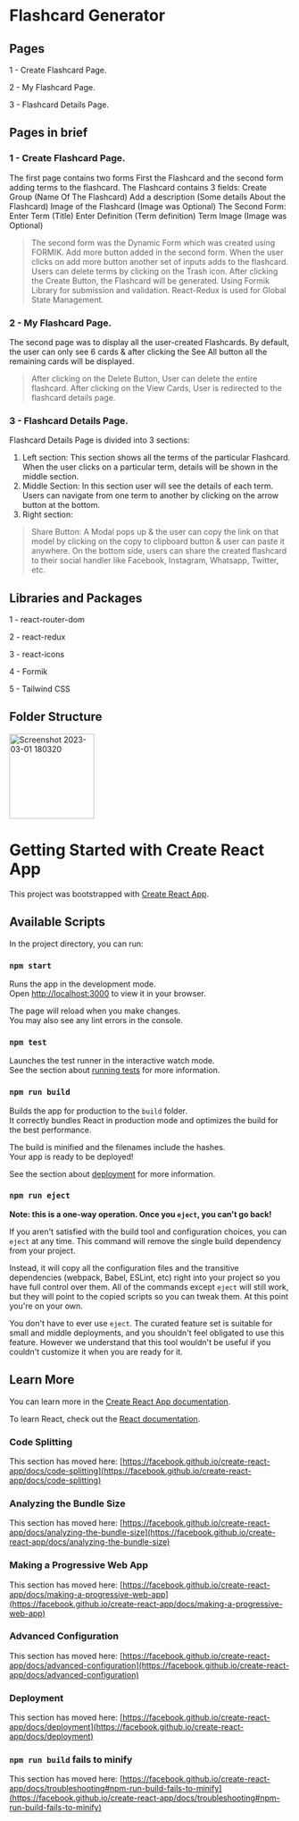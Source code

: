 # Flashcard Generator

## Pages
1 - Create Flashcard Page.

2 - My Flashcard Page.

3 - Flashcard Details Page.

## Pages in brief
### 1 - Create Flashcard Page.

The first page contains two forms First the Flashcard and the second form adding
terms to the flashcard. The Flashcard contains 3 fields:
    Create Group (Name Of The Flashcard)
    Add a description (Some details About the Flashcard)
    Image of the Flashcard (Image was Optional)
The Second Form:
    Enter Term (Title)
    Enter Definition (Term definition)
    Term Image (Image was Optional)
> The second form was the Dynamic Form which was created using FORMIK. 
> Add more button added in the second form. When the user clicks on add more
button another set of inputs adds to the flashcard. 
> Users can delete terms by clicking on the Trash icon. 
> After clicking the Create Button, the Flashcard will be generated. 
> Using Formik Library for submission and validation. 
> React-Redux is used for Global State Management.

### 2 - My Flashcard Page.

The second page was to display all the user-created Flashcards. By default, the user can only see 6 cards & after clicking the See All button all the remaining cards will be displayed.
> After clicking on the Delete Button, User can delete the entire flashcard. 
> After clicking on the View Cards, User is redirected to the flashcard details page.

### 3 - Flashcard Details Page.

Flashcard Details Page is divided into 3 sections:
1) Left section: This section shows all the terms of the particular
Flashcard. When the user clicks on a particular term, details will be shown in the
middle section. 
2) Middle Section: In this section user will see the details of each term. Users can
navigate from one term to another by clicking on the arrow button at the bottom. 
3) Right section:
> Share Button: A Modal pops up & the user can copy the link on that model by
clicking on the copy to clipboard button & user can paste it anywhere. On the bottom
side, users can share the created flashcard to their social handler like Facebook, Instagram, Whatsapp, Twitter, etc.

## Libraries and Packages
1 - react-router-dom

2 - react-redux

3 - react-icons

4 - Formik

5 - Tailwind CSS

## Folder Structure

<img width="152" alt="Screenshot 2023-03-01 180320" src="https://user-images.githubusercontent.com/65113182/222140855-5e812960-d555-4b72-8465-2fab63aaad9c.png">



# Getting Started with Create React App

This project was bootstrapped with [Create React App](https://github.com/facebook/create-react-app).

## Available Scripts

In the project directory, you can run:

### `npm start`

Runs the app in the development mode.\
Open [http://localhost:3000](http://localhost:3000) to view it in your browser.

The page will reload when you make changes.\
You may also see any lint errors in the console.

### `npm test`

Launches the test runner in the interactive watch mode.\
See the section about [running tests](https://facebook.github.io/create-react-app/docs/running-tests) for more information.

### `npm run build`

Builds the app for production to the `build` folder.\
It correctly bundles React in production mode and optimizes the build for the best performance.

The build is minified and the filenames include the hashes.\
Your app is ready to be deployed!

See the section about [deployment](https://facebook.github.io/create-react-app/docs/deployment) for more information.

### `npm run eject`

**Note: this is a one-way operation. Once you `eject`, you can't go back!**

If you aren't satisfied with the build tool and configuration choices, you can `eject` at any time. This command will remove the single build dependency from your project.

Instead, it will copy all the configuration files and the transitive dependencies (webpack, Babel, ESLint, etc) right into your project so you have full control over them. All of the commands except `eject` will still work, but they will point to the copied scripts so you can tweak them. At this point you're on your own.

You don't have to ever use `eject`. The curated feature set is suitable for small and middle deployments, and you shouldn't feel obligated to use this feature. However we understand that this tool wouldn't be useful if you couldn't customize it when you are ready for it.

## Learn More

You can learn more in the [Create React App documentation](https://facebook.github.io/create-react-app/docs/getting-started).

To learn React, check out the [React documentation](https://reactjs.org/).

### Code Splitting

This section has moved here: [https://facebook.github.io/create-react-app/docs/code-splitting](https://facebook.github.io/create-react-app/docs/code-splitting)

### Analyzing the Bundle Size

This section has moved here: [https://facebook.github.io/create-react-app/docs/analyzing-the-bundle-size](https://facebook.github.io/create-react-app/docs/analyzing-the-bundle-size)

### Making a Progressive Web App

This section has moved here: [https://facebook.github.io/create-react-app/docs/making-a-progressive-web-app](https://facebook.github.io/create-react-app/docs/making-a-progressive-web-app)

### Advanced Configuration

This section has moved here: [https://facebook.github.io/create-react-app/docs/advanced-configuration](https://facebook.github.io/create-react-app/docs/advanced-configuration)

### Deployment

This section has moved here: [https://facebook.github.io/create-react-app/docs/deployment](https://facebook.github.io/create-react-app/docs/deployment)

### `npm run build` fails to minify

This section has moved here: [https://facebook.github.io/create-react-app/docs/troubleshooting#npm-run-build-fails-to-minify](https://facebook.github.io/create-react-app/docs/troubleshooting#npm-run-build-fails-to-minify)
